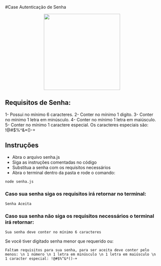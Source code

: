 #Case Autenticação de Senha

<div align="center">
<img src="https://capgemini.proway.com.br/assets/img/logo-capgemini.png" width="250">
</div>     

## Requisitos de Senha:
1- Possui no mínimo 6 caracteres.
2- Conter no mínimo 1 digito.
3- Conter no mínimo 1 letra em minúsculo.
4- Conter no mínimo 1 letra em maiúsculo.
5- Conter no mínimo 1 caractere especial. Os caracteres especiais são: !@#$%^&*()-+


## Instruções
- Abra o arquivo senha.js
- Siga as instruções comentadas no código
- Substitua a senha com os requisitos necessários
- Abra o terminal dentro da pasta e rode o comando:
```
node senha.js
```

### Caso sua senha siga os requisitos irá retornar no terminal:
```
Senha Aceita
```

### Caso sua senha não siga os requisitos necessários o terminal irá retornar:
```
Sua senha deve conter no mínimo 6 caracteres
```
Se você tiver digitado senha menor que requerido ou:

```
Faltam requisitos para sua senha, para ser aceita deve conter pelo menos: \n 1 número \n 1 letra em minúsculo \n 1 letra em maiúsculo \n 1 caracter especial: !@#$%^&*()-+
```
